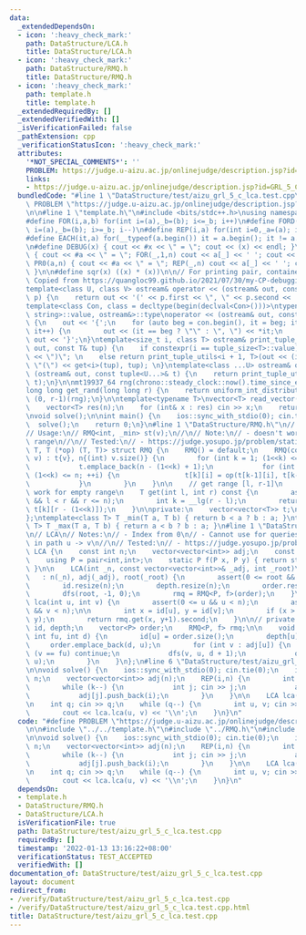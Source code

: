 ```yaml
---
data:
  _extendedDependsOn:
  - icon: ':heavy_check_mark:'
    path: DataStructure/LCA.h
    title: DataStructure/LCA.h
  - icon: ':heavy_check_mark:'
    path: DataStructure/RMQ.h
    title: DataStructure/RMQ.h
  - icon: ':heavy_check_mark:'
    path: template.h
    title: template.h
  _extendedRequiredBy: []
  _extendedVerifiedWith: []
  _isVerificationFailed: false
  _pathExtension: cpp
  _verificationStatusIcon: ':heavy_check_mark:'
  attributes:
    '*NOT_SPECIAL_COMMENTS*': ''
    PROBLEM: https://judge.u-aizu.ac.jp/onlinejudge/description.jsp?id=GRL_5_C
    links:
    - https://judge.u-aizu.ac.jp/onlinejudge/description.jsp?id=GRL_5_C
  bundledCode: "#line 1 \"DataStructure/test/aizu_grl_5_c_lca.test.cpp\"\n#define\
    \ PROBLEM \"https://judge.u-aizu.ac.jp/onlinejudge/description.jsp?id=GRL_5_C\"\
    \n\n#line 1 \"template.h\"\n#include <bits/stdc++.h>\nusing namespace std;\n\n\
    #define FOR(i,a,b) for(int i=(a),_b=(b); i<=_b; i++)\n#define FORD(i,a,b) for(int\
    \ i=(a),_b=(b); i>=_b; i--)\n#define REP(i,a) for(int i=0,_a=(a); i<_a; i++)\n\
    #define EACH(it,a) for(__typeof(a.begin()) it = a.begin(); it != a.end(); ++it)\n\
    \n#define DEBUG(x) { cout << #x << \" = \"; cout << (x) << endl; }\n#define PR(a,n)\
    \ { cout << #a << \" = \"; FOR(_,1,n) cout << a[_] << ' '; cout << endl; }\n#define\
    \ PR0(a,n) { cout << #a << \" = \"; REP(_,n) cout << a[_] << ' '; cout << endl;\
    \ }\n\n#define sqr(x) ((x) * (x))\n\n// For printing pair, container, etc.\n//\
    \ Copied from https://quangloc99.github.io/2021/07/30/my-CP-debugging-template.html\n\
    template<class U, class V> ostream& operator << (ostream& out, const pair<U, V>&\
    \ p) {\n    return out << '(' << p.first << \", \" << p.second << ')';\n}\n\n\
    template<class Con, class = decltype(begin(declval<Con>()))>\ntypename enable_if<!is_same<Con,\
    \ string>::value, ostream&>::type\noperator << (ostream& out, const Con& con)\
    \ {\n    out << '{';\n    for (auto beg = con.begin(), it = beg; it != con.end();\
    \ it++) {\n        out << (it == beg ? \"\" : \", \") << *it;\n    }\n    return\
    \ out << '}';\n}\ntemplate<size_t i, class T> ostream& print_tuple_utils(ostream&\
    \ out, const T& tup) {\n    if constexpr(i == tuple_size<T>::value) return out\
    \ << \")\"; \n    else return print_tuple_utils<i + 1, T>(out << (i ? \", \" :\
    \ \"(\") << get<i>(tup), tup); \n}\ntemplate<class ...U> ostream& operator <<\
    \ (ostream& out, const tuple<U...>& t) {\n    return print_tuple_utils<0, tuple<U...>>(out,\
    \ t);\n}\n\nmt19937_64 rng(chrono::steady_clock::now().time_since_epoch().count());\n\
    long long get_rand(long long r) {\n    return uniform_int_distribution<long long>\
    \ (0, r-1)(rng);\n}\n\ntemplate<typename T>\nvector<T> read_vector(int n) {\n\
    \    vector<T> res(n);\n    for (int& x : res) cin >> x;\n    return res;\n}\n\
    \nvoid solve();\n\nint main() {\n    ios::sync_with_stdio(0); cin.tie(0);\n  \
    \  solve();\n    return 0;\n}\n#line 1 \"DataStructure/RMQ.h\"\n// Sparse table\n\
    // Usage:\n// RMQ<int, _min> st(v);\n//\n// Note:\n// - doesn't work for empty\
    \ range\n//\n// Tested:\n// - https://judge.yosupo.jp/problem/staticrmq\ntemplate<class\
    \ T, T (*op) (T, T)> struct RMQ {\n    RMQ() = default;\n    RMQ(const vector<T>&\
    \ v) : t{v}, n{(int) v.size()} {\n        for (int k = 1; (1<<k) <= n; ++k) {\n\
    \            t.emplace_back(n - (1<<k) + 1);\n            for (int i = 0; i +\
    \ (1<<k) <= n; ++i) {\n                t[k][i] = op(t[k-1][i], t[k-1][i + (1<<(k-1))]);\n\
    \            }\n        }\n    }\n\n    // get range [l, r-1]\n    // doesn't\
    \ work for empty range\n    T get(int l, int r) const {\n        assert(0 <= l\
    \ && l < r && r <= n);\n        int k = __lg(r - l);\n        return op(t[k][l],\
    \ t[k][r - (1<<k)]);\n    }\n\nprivate:\n    vector<vector<T>> t;\n    int n;\n\
    };\ntemplate<class T> T _min(T a, T b) { return b < a ? b : a; }\ntemplate<class\
    \ T> T _max(T a, T b) { return a < b ? b : a; }\n#line 1 \"DataStructure/LCA.h\"\
    \n// LCA\n// Notes:\n// - Index from 0\n// - Cannot use for queries like min edge\
    \ in path u -> v\n//\n// Tested:\n// - https://judge.yosupo.jp/problem/lca\nstruct\
    \ LCA {\n    const int n;\n    vector<vector<int>> adj;\n    const int root;\n\
    \    using P = pair<int,int>;\n    static P f(P x, P y) { return std::min(x, y);\
    \ }\n\n    LCA(int _n, const vector<vector<int>>& _adj, int _root)\n         \
    \   : n(_n), adj(_adj), root(_root) {\n        assert(0 <= root && root < n);\n\
    \        id.resize(n);\n        depth.resize(n);\n        order.reserve(2 * n);\n\
    \        dfs(root, -1, 0);\n        rmq = RMQ<P, f>(order);\n    }\n\n    int\
    \ lca(int u, int v) {\n        assert(0 <= u && u < n);\n        assert(0 <= v\
    \ && v < n);\n\n        int x = id[u], y = id[v];\n        if (x > y) std::swap(x,\
    \ y);\n        return rmq.get(x, y+1).second;\n    }\n\n// private:\n    vector<int>\
    \ id, depth;\n    vector<P> order;\n    RMQ<P, f> rmq;\n\n    void dfs(int u,\
    \ int fu, int d) {\n        id[u] = order.size();\n        depth[u] = d;\n   \
    \     order.emplace_back(d, u);\n        for (int v : adj[u]) {\n            if\
    \ (v == fu) continue;\n            dfs(v, u, d + 1);\n            order.emplace_back(d,\
    \ u);\n        }\n    }\n};\n#line 6 \"DataStructure/test/aizu_grl_5_c_lca.test.cpp\"\
    \n\nvoid solve() {\n    ios::sync_with_stdio(0); cin.tie(0);\n    int n; cin >>\
    \ n;\n    vector<vector<int>> adj(n);\n    REP(i,n) {\n        int k; cin >> k;\n\
    \        while (k--) {\n            int j; cin >> j;\n            adj[i].push_back(j);\n\
    \            adj[j].push_back(i);\n        }\n    }\n\n    LCA lca(n, adj, 0);\n\
    \n    int q; cin >> q;\n    while (q--) {\n        int u, v; cin >> u >> v;\n\
    \        cout << lca.lca(u, v) << '\\n';\n    }\n}\n"
  code: "#define PROBLEM \"https://judge.u-aizu.ac.jp/onlinejudge/description.jsp?id=GRL_5_C\"\
    \n\n#include \"../../template.h\"\n#include \"../RMQ.h\"\n#include \"../LCA.h\"\
    \n\nvoid solve() {\n    ios::sync_with_stdio(0); cin.tie(0);\n    int n; cin >>\
    \ n;\n    vector<vector<int>> adj(n);\n    REP(i,n) {\n        int k; cin >> k;\n\
    \        while (k--) {\n            int j; cin >> j;\n            adj[i].push_back(j);\n\
    \            adj[j].push_back(i);\n        }\n    }\n\n    LCA lca(n, adj, 0);\n\
    \n    int q; cin >> q;\n    while (q--) {\n        int u, v; cin >> u >> v;\n\
    \        cout << lca.lca(u, v) << '\\n';\n    }\n}\n"
  dependsOn:
  - template.h
  - DataStructure/RMQ.h
  - DataStructure/LCA.h
  isVerificationFile: true
  path: DataStructure/test/aizu_grl_5_c_lca.test.cpp
  requiredBy: []
  timestamp: '2022-01-13 13:16:22+08:00'
  verificationStatus: TEST_ACCEPTED
  verifiedWith: []
documentation_of: DataStructure/test/aizu_grl_5_c_lca.test.cpp
layout: document
redirect_from:
- /verify/DataStructure/test/aizu_grl_5_c_lca.test.cpp
- /verify/DataStructure/test/aizu_grl_5_c_lca.test.cpp.html
title: DataStructure/test/aizu_grl_5_c_lca.test.cpp
---
```

